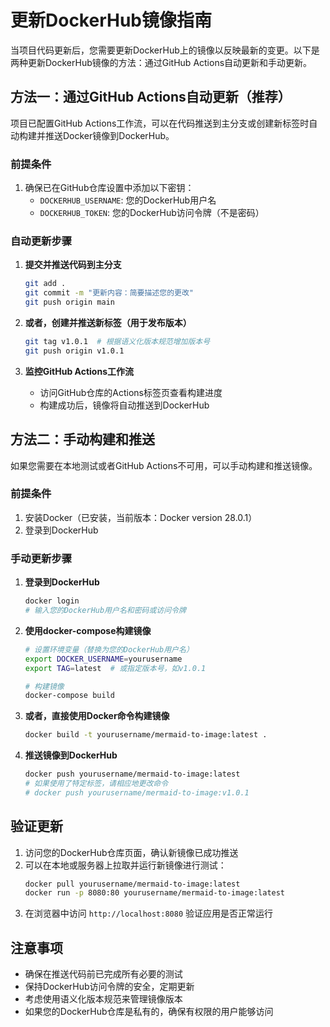 # 更新DockerHub镜像指南

当项目代码更新后，您需要更新DockerHub上的镜像以反映最新的变更。以下是两种更新DockerHub镜像的方法：通过GitHub Actions自动更新和手动更新。

## 方法一：通过GitHub Actions自动更新（推荐）

项目已配置GitHub Actions工作流，可以在代码推送到主分支或创建新标签时自动构建并推送Docker镜像到DockerHub。

### 前提条件

1. 确保已在GitHub仓库设置中添加以下密钥：
   - `DOCKERHUB_USERNAME`: 您的DockerHub用户名
   - `DOCKERHUB_TOKEN`: 您的DockerHub访问令牌（不是密码）

### 自动更新步骤

1. **提交并推送代码到主分支**
   ```bash
   git add .
   git commit -m "更新内容：简要描述您的更改"
   git push origin main
   ```

2. **或者，创建并推送新标签（用于发布版本）**
   ```bash
   git tag v1.0.1  # 根据语义化版本规范增加版本号
   git push origin v1.0.1
   ```

3. **监控GitHub Actions工作流**
   - 访问GitHub仓库的Actions标签页查看构建进度
   - 构建成功后，镜像将自动推送到DockerHub

## 方法二：手动构建和推送

如果您需要在本地测试或者GitHub Actions不可用，可以手动构建和推送镜像。

### 前提条件

1. 安装Docker（已安装，当前版本：Docker version 28.0.1）
2. 登录到DockerHub

### 手动更新步骤

1. **登录到DockerHub**
   ```bash
   docker login
   # 输入您的DockerHub用户名和密码或访问令牌
   ```

2. **使用docker-compose构建镜像**
   ```bash
   # 设置环境变量（替换为您的DockerHub用户名）
   export DOCKER_USERNAME=yourusername
   export TAG=latest  # 或指定版本号，如v1.0.1
   
   # 构建镜像
   docker-compose build
   ```

3. **或者，直接使用Docker命令构建镜像**
   ```bash
   docker build -t yourusername/mermaid-to-image:latest .
   ```

4. **推送镜像到DockerHub**
   ```bash
   docker push yourusername/mermaid-to-image:latest
   # 如果使用了特定标签，请相应地更改命令
   # docker push yourusername/mermaid-to-image:v1.0.1
   ```

## 验证更新

1. 访问您的DockerHub仓库页面，确认新镜像已成功推送
2. 可以在本地或服务器上拉取并运行新镜像进行测试：
   ```bash
   docker pull yourusername/mermaid-to-image:latest
   docker run -p 8080:80 yourusername/mermaid-to-image:latest
   ```
3. 在浏览器中访问 `http://localhost:8080` 验证应用是否正常运行

## 注意事项

- 确保在推送代码前已完成所有必要的测试
- 保持DockerHub访问令牌的安全，定期更新
- 考虑使用语义化版本规范来管理镜像版本
- 如果您的DockerHub仓库是私有的，确保有权限的用户能够访问